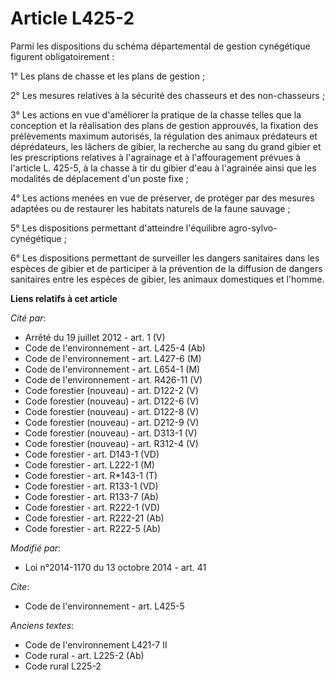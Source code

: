 # Article L425-2

Parmi les dispositions du schéma départemental de gestion cynégétique figurent obligatoirement : 

1° Les plans de chasse et les plans de gestion ; 

2° Les mesures relatives à la sécurité des chasseurs et des non-chasseurs ; 

3° Les actions en vue d'améliorer la pratique de la chasse telles que la conception et la réalisation des plans de gestion
approuvés, la fixation des prélèvements maximum autorisés, la régulation des animaux prédateurs et déprédateurs, les lâchers
de gibier, la recherche au sang du grand gibier et les prescriptions relatives à l'agrainage et à l'affouragement prévues à
l'article L. 425-5, à la chasse à tir du gibier d'eau à l'agrainée ainsi que les modalités de déplacement d'un poste fixe ; 

4° Les actions menées en vue de préserver, de protéger par des mesures adaptées ou de restaurer les habitats naturels de la
faune sauvage ; 

5° Les dispositions permettant d'atteindre l'équilibre agro-sylvo-cynégétique ;

6° Les dispositions permettant de surveiller les dangers sanitaires dans les espèces de gibier et de participer à la
prévention de la diffusion de dangers sanitaires entre les espèces de gibier, les animaux domestiques et l'homme.

**Liens relatifs à cet article**

_Cité par_:

  - Arrêté du 19 juillet 2012 - art. 1 (V)
  - Code de l'environnement - art. L425-4 (Ab)
  - Code de l'environnement - art. L427-6 (M)
  - Code de l'environnement - art. L654-1 (M)
  - Code de l'environnement - art. R426-11 (V)
  - Code forestier (nouveau) - art. D122-2 (V)
  - Code forestier (nouveau) - art. D122-6 (V)
  - Code forestier (nouveau) - art. D122-8 (V)
  - Code forestier (nouveau) - art. D212-9 (V)
  - Code forestier (nouveau) - art. D313-1 (V)
  - Code forestier (nouveau) - art. R312-4 (V)
  - Code forestier - art. D143-1 (VD)
  - Code forestier - art. L222-1 (M)
  - Code forestier - art. R*143-1 (T)
  - Code forestier - art. R133-1 (VD)
  - Code forestier - art. R133-7 (Ab)
  - Code forestier - art. R222-1 (VD)
  - Code forestier - art. R222-21 (Ab)
  - Code forestier - art. R222-5 (Ab)

_Modifié par_:

  - Loi n°2014-1170 du 13 octobre 2014 - art. 41

_Cite_:

  - Code de l'environnement - art. L425-5

_Anciens textes_:

  - Code de l'environnement L421-7 II
  - Code rural - art. L225-2 (Ab)
  - Code rural L225-2
